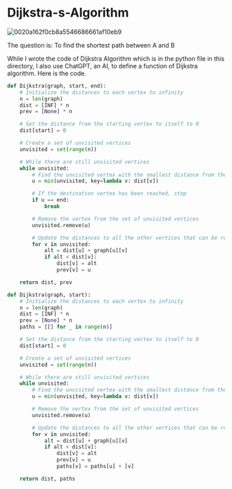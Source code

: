 # Dijkstra-s-Algorithm

![0020a162f0cb8a5546686661af10eb9](https://user-images.githubusercontent.com/67407370/180425713-84b35754-be36-4ad4-8ac5-8f6f772db61b.png)

The question is: To find the shortest path between A and B

While I wrote the code of Dijkstra Algorithm which is in the python file in this directory, I also use ChatGPT, an AI, to define a function of Dijkstra algorithm. Here is the code. 

```python
def Dijkstra(graph, start, end):
    # Initialize the distances to each vertex to infinity
    n = len(graph)
    dist = [INF] * n
    prev = [None] * n

    # Set the distance from the starting vertex to itself to 0
    dist[start] = 0

    # Create a set of unvisited vertices
    unvisited = set(range(n))

    # While there are still unvisited vertices
    while unvisited:
        # Find the unvisited vertex with the smallest distance from the starting vertex
        u = min(unvisited, key=lambda v: dist[v])

        # If the destination vertex has been reached, stop
        if u == end:
            break

        # Remove the vertex from the set of unvisited vertices
        unvisited.remove(u)

        # Update the distances to all the other vertices that can be reached from u
        for v in unvisited:
            alt = dist[u] + graph[u][v]
            if alt < dist[v]:
                dist[v] = alt
                prev[v] = u

    return dist, prev
```
```python
def Dijkstra(graph, start):
    # Initialize the distances to each vertex to infinity
    n = len(graph)
    dist = [INF] * n
    prev = [None] * n
    paths = [[] for _ in range(n)]

    # Set the distance from the starting vertex to itself to 0
    dist[start] = 0

    # Create a set of unvisited vertices
    unvisited = set(range(n))

    # While there are still unvisited vertices
    while unvisited:
        # Find the unvisited vertex with the smallest distance from the starting vertex
        u = min(unvisited, key=lambda v: dist[v])

        # Remove the vertex from the set of unvisited vertices
        unvisited.remove(u)

        # Update the distances to all the other vertices that can be reached from u
        for v in unvisited:
            alt = dist[u] + graph[u][v]
            if alt < dist[v]:
                dist[v] = alt
                prev[v] = u
                paths[v] = paths[u] + [v]

    return dist, paths
```
